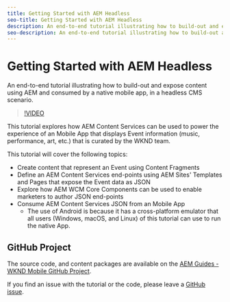 ```yaml
---
title: Getting Started with AEM Headless
seo-title: Getting Started with AEM Headless
description: An end-to-end tutorial illustrating how to build-out and expose content using AEM Headless.
seo-description: An end-to-end tutorial illustrating how to build-out and expose content using AEM Headless.
---
```


# Getting Started with AEM Headless

An end-to-end tutorial illustrating how to build-out and expose content using AEM and consumed by a native  mobile app, in a headless CMS scenario.

>[!VIDEO](https://video.tv.adobe.com/v/28315/?quality=12)

This tutorial explores how AEM Content Services can be used to power the experience of an Mobile App that displays Event information (music, performance, art, etc.) that is curated by the WKND team.

This tutorial will cover the following topics:

* Create content that represent an Event using Content Fragments
* Define an AEM Content Services end-points using AEM Sites' Templates and Pages that expose the Event data as JSON
* Explore how AEM WCM Core Components can be used to enable marketers to author JSON end-points
* Consume AEM Content Services JSON from an Mobile App
  * The use of Android is because it has a cross-platform emulator that all users (Windows, macOS, and Linux) of this tutorial can use to run the native App.

## GitHub Project

The source code, and content packages are available on the [AEM Guides - WKND Mobile GitHub Project](https://github.com/adobe/aem-guides-wknd-mobile).

If you find an issue with the tutorial or the code, please leave a [GitHub issue](https://github.com/adobe/aem-guides-wknd-mobile/issues).
